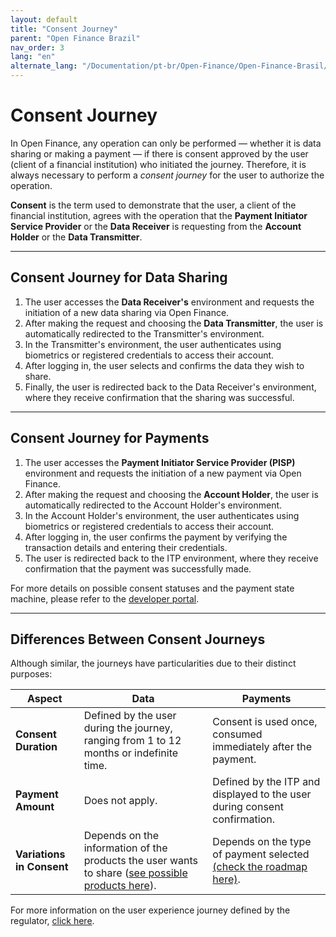 ```yaml
---
layout: default
title: "Consent Journey"
parent: "Open Finance Brazil"
nav_order: 3
lang: "en"
alternate_lang: "/Documentation/pt-br/Open-Finance/Open-Finance-Brasil/JornadaConsentimento/OFB-JornadaConsentimento/"
---
```


# Consent Journey

In Open Finance, any operation can only be performed — whether it is data sharing or making a payment — if there is consent approved by the user (client of a financial institution) who initiated the journey. Therefore, it is always necessary to perform a *consent journey* for the user to authorize the operation.

**Consent** is the term used to demonstrate that the user, a client of the financial institution, agrees with the operation that the **Payment Initiator Service Provider** or the **Data Receiver** is requesting from the **Account Holder** or the **Data Transmitter**.

---

## Consent Journey for Data Sharing

1. The user accesses the **Data Receiver's** environment and requests the initiation of a new data sharing via Open Finance.
2. After making the request and choosing the **Data Transmitter**, the user is automatically redirected to the Transmitter's environment.
3. In the Transmitter's environment, the user authenticates using biometrics or registered credentials to access their account.
4. After logging in, the user selects and confirms the data they wish to share.
5. Finally, the user is redirected back to the Data Receiver's environment, where they receive confirmation that the sharing was successful.

---

## Consent Journey for Payments

1. The user accesses the **Payment Initiator Service Provider (PISP)** environment and requests the initiation of a new payment via Open Finance.
2. After making the request and choosing the **Account Holder**, the user is automatically redirected to the Account Holder's environment.
3. In the Account Holder's environment, the user authenticates using biometrics or registered credentials to access their account.
4. After logging in, the user confirms the payment by verifying the transaction details and entering their credentials.
5. The user is redirected back to the ITP environment, where they receive confirmation that the payment was successfully made.

For more details on possible consent statuses and the payment state machine, please refer to the [developer portal](https://openfinancebrasil.atlassian.net/wiki/spaces/OF/pages/347078805/M+quina+de+Estados+-+v4.0.0+-+SV+Pagamentos).

---

## Differences Between Consent Journeys

Although similar, the journeys have particularities due to their distinct purposes:

| **Aspect**                | **Data**                                                                                     | **Payments**                                                                        |
|---------------------------|----------------------------------------------------------------------------------------------|-------------------------------------------------------------------------------------|
| **Consent Duration**       | Defined by the user during the journey, ranging from 1 to 12 months or indefinite time.     | Consent is used once, consumed immediately after the payment.                        |
| **Payment Amount**         | Does not apply.                                                                               | Defined by the ITP and displayed to the user during consent confirmation.            |
| **Variations in Consent**  | Depends on the information of the products the user wants to share ([see possible products here](../PerfisOFB/OOF-Transmissor.html)). | Depends on the type of payment selected [(check the roadmap here)](../PerfisOFB/OFB-Detentor.html). |

For more information on the user experience journey defined by the regulator, [click here](https://openfinancebrasil.atlassian.net/wiki/spaces/OF/pages/17378535/Guia+de+Experi+ncia+do+Usu+rio).
